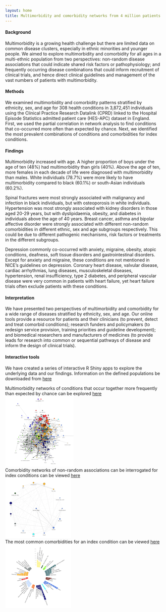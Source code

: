 ```yaml
---
layout: home
title: Multimorbidity and comorbidity networks from 4 million patients in the National Health Service
---
```



#### Background
Multimorbidity is a growing health challenge but there are limited data on common disease clusters, especially in ethnic minorities and younger people. We aimed to explore multimorbidity and comorbidity for all ages in a multi-ethnic population from two perspectives: non-random disease associations that could indicate shared risk factors or pathophysiology; and frequently occurring disease combinations that could inform recruitment of clinical trials, and hence direct clinical guidelines and management of the vast numbers of patients with multimorbidity.

#### Methods
We examined multimorbidity and comorbidity patterns stratified by ethnicity, sex, and age for 308 health conditions in 3,872,451 individuals using the Clinical Practice Research Datalink (CPRD) linked to the Hospital Episode Statistics admitted patient care (HES-APC) dataset in England. First, we used the partial correlation in network analysis to find conditions that co-occurred more often than expected by chance. Next, we identified the most prevalent combinations of conditions and comorbidities for index conditions. 

#### Findings
Multimorbidity increased with age. A higher proportion of boys under the age of ten (48%) had multimorbidity than girls (40%). Above the age of ten, more females in each decade of life were diagnosed with multimorbidity than males. White individuals (78.7%) were more likely to have multimorbidity compared to black (60.1%) or south-Asian individuals (60.2%).

Spinal fractures were most strongly associated with malignancy and infection in black individuals, but with osteoporosis in white individuals. Hypertension was most strongly associated with kidney disorders in those aged 20-29 years, but with dyslipidaemia, obesity, and diabetes in individuals above the age of 40 years. Breast cancer, asthma and bipolar affective disorder were strongly associated with different non-random comorbidities in different ethnic, sex and age subgroups respectively. This could be due to different pathogenic mechanisms, risk factors or treatments in the different subgroups. 

Depression commonly co-occurred with anxiety, migraine, obesity, atopic conditions, deafness, soft tissue disorders and gastrointestinal disorders. Except for anxiety and migraine, these conditions are not mentioned in NICE’s guidelines on depression. Coronary heart disease, valvular disease, cardiac arrhythmias, lung diseases, musculoskeletal diseases, hypertension, renal insufficiency, type 2 diabetes, and peripheral vascular disease were very common in patients with heart failure, yet heart failure trials often exclude patients with these conditions.

#### Interpretation
We have presented two perspectives of multimorbidity and comorbidity for a wide range of diseases stratified by ethnicity, sex, and age. Our online tools provide a resource for patients and their clinicians (to prevent, detect and treat comorbid conditions); research funders and policymakers (to redesign service provision, training priorities and guideline development); and biomedical researchers and manufacturers of medicines (to provide leads for research into common or sequential pathways of disease and inform the design of clinical trials). 


#### Interactive tools

We have created a series of interactive R Shiny apps to explore the underlying data and our findings. Information on the defined populations be downloaded from [here](/assets/Table_linkfiles.xlsx)

<div class="row">
    <div class="col-md-6">
        Multimorbidity networks of conditions that occur together more frequently than expected by chance can be explored <a href="https://pasea.shinyapps.io/kuan_multimorbid_networks">here</a>
    </div>
    <div class="col-md-6">
        <img src="/assets/img/whole_disease.png"/>
    </div>
</div>

<div class="row">
    <div class="col-md-6">
        Comorbidity networks of non-random associations can be interrogated for index conditions can be viewed <a href="https://pasea.shinyapps.io/kuan_comorbid_networks/">here</a>
    </div>
    <div class="col-md-6">
        <img src="/assets/img/comorb_network.png"/>
    </div>
</div>

<div class="row">
    <div class="col-md-6">
        The most common comorbidities for an index condition can be viewed <a href="https://pasea.shinyapps.io/kuan_comorbid_byfreq/">here</a>
    </div>
    <div class="col-md-6">
        <img src="/assets/img/most_common.png"/>
    </div>
</div>


